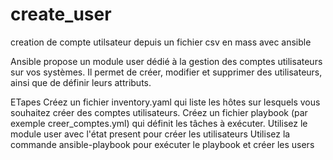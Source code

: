 # create_user
creation de compte utilsateur depuis un fichier csv en mass avec ansible 

Ansible propose un module user dédié à la gestion des comptes utilisateurs sur vos systèmes. Il permet de créer, modifier et supprimer des utilisateurs, ainsi que de définir leurs attributs.

  ETapes
  Créez un fichier inventory.yaml qui liste les hôtes sur lesquels vous souhaitez créer des comptes utilisateurs.
  Créez un fichier playbook (par exemple creer_comptes.yml) qui définit les tâches à exécuter.
  Utilisez le module user avec l'état present pour créer les utilisateurs
  Utilisez la commande ansible-playbook pour exécuter le playbook et créer les users 
